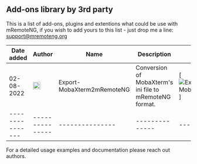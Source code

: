 ## Add-ons library by 3rd party 
This is a list of add-ons, plugins and extentions what could be use with mRemoteNG, if you wish to add yours to this list - just drop me a line: <a href="mailto:support@mremoteng.org">support@mremoteng.org</a>

| Date added | Author | Name | Description | Repository |
| ---------------|---------------|---------------|--------------|-----------|
| 02-08-2022 | <a href="https://github.com/JustBeta"><img align="left" src="https://avatars.githubusercontent.com/u/25150896?v=4" alt="JustBeta" width="21px"/></a> | Export-MobaXterm2mRemoteNG | Conversion of MobaXterm's ini file to mRemoteNG format. | [![Export-MobaXtern2mRemoteNG](https://github.com/JustBeta/Export-MobaXtern2mRemoteNG/tree/main)] |
| ---------------|---------------|---------------|--------------|-----------|

For a detailed usage examples and documentation please reach out authors.
